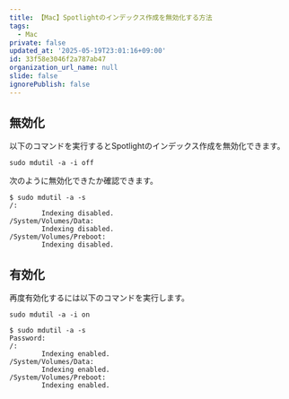```yaml
---
title: 【Mac】Spotlightのインデックス作成を無効化する方法
tags:
  - Mac
private: false
updated_at: '2025-05-19T23:01:16+09:00'
id: 33f58e3046f2a787ab47
organization_url_name: null
slide: false
ignorePublish: false
---
```


## 無効化

以下のコマンドを実行するとSpotlightのインデックス作成を無効化できます。

```terminal
sudo mdutil -a -i off
```

次のように無効化できたか確認できます。

```terminal
$ sudo mdutil -a -s
/:
        Indexing disabled.
/System/Volumes/Data:
        Indexing disabled.
/System/Volumes/Preboot:
        Indexing disabled.
```

## 有効化

再度有効化するには以下のコマンドを実行します。

```terminal
sudo mdutil -a -i on
```

```terminal
$ sudo mdutil -a -s
Password:
/:
        Indexing enabled.
/System/Volumes/Data:
        Indexing enabled.
/System/Volumes/Preboot:
        Indexing enabled.
```
